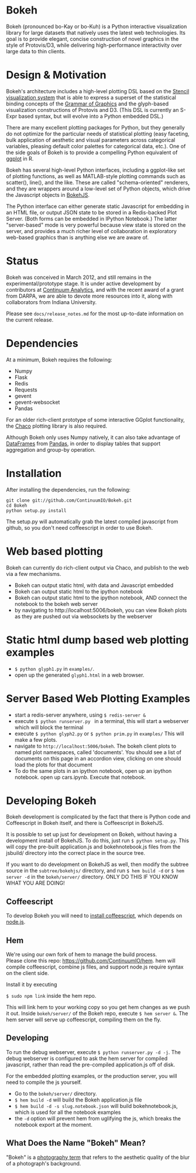 Bokeh 
=====

Bokeh (pronounced bo-Kay or bo-Kuh) is a Python interactive visualization
library for large datasets that natively uses the latest web technologies.  Its
goal is to provide elegant, concise construction of novel graphics in the
style of Protovis/D3, while delivering high-performance interactivity over 
large data to thin clients.

Design & Motivation
===================

Bokeh's architecture includes a high-level plotting DSL based on the [Stencil visualization system](https://github.com/JosephCottam/Stencil) that is able
to express a superset of the statistical binding concepts of the [Grammar of
Graphics](http://www.cs.uic.edu/~wilkinson/TheGrammarOfGraphics/GOG.html) and
the glyph-based visualization constructions of Protovis and D3.  (This DSL is
currently an S-Expr based syntax, but will evolve into a Python embedded DSL.)

There are many excellent plotting packages for Python, but they generally 
do not optimize for the particular needs of statistical plotting (easy faceting,
bulk application of aesthetic and visual parameters across categorical variables,
pleasing default color palettes for categorical data, etc.).  One of the 
side goals of Bokeh is to provide a compelling Python equivalent of
[ggplot](http://had.co.nz/ggplot/) in R.

Bokeh has several high-level Python interfaces, including a ggplot-like set of
plotting functions, as well as MATLAB-style plotting commands such as
scatter(), line(), and the like.  These are called "schema-oriented" renderers,
and they are wrappers around a low-level set of Python objects, which drive the
Javascript objects in [BokehJS](http://continuumio.github.com/bokehjs/).

The Python interface can either generate static Javascript for embedding in an
HTML file, or output JSON state to be stored in a Redis-backed Plot Server.
(Both forms can be embedded in IPython Notebook.) The latter "server-based"
mode is very powerful because view state is stored on the server, and provides
a much richer level of collaboration in exploratory web-based graphics than is
anything else we are aware of.


Status
======

Bokeh was conceived in March 2012, and still remains in the
experimental/prototype stage.  It is under active development by contributors
at [Continuum Analytics](http://continuum.io), and with the recent award of a
grant from DARPA, we are able to devote more resources into it, along with
collaborators from Indiana University.  

Please see `docs/release_notes.md` for the most up-to-date information on the
current release.


Dependencies
============

At a minimum, Bokeh requires the following:

 * Numpy
 * Flask
 * Redis
 * Requests
 * gevent
 * gevent-websocket
 * Pandas

For an older rich-client prototype of some interactive GGplot functionality, the
[Chaco](https://github.com/enthought/chaco) plotting library is also required.

Although Bokeh only uses Numpy natively, it can also take advantage of
[DataFrames](http://pandas.pydata.org/pandas-docs/stable/dsintro.html#dataframe)
from [Pandas](http://pandas.pydata.org), in order to display tables that support
aggregation and group-by operation.


Installation
============

After installing the dependencies, run the following:

```
git clone git://github.com/ContinuumIO/Bokeh.git
cd Bokeh
python setup.py install
```
The setup.py will automatically grab the latest compiled javascript from github, so you don't need coffeescript in order to use Bokeh.


Web based plotting
==================
Bokeh can currently do rich-client output via Chaco, and publish to the web via
a few mechanisms.

 * Bokeh can output static html, with data and Javascript embedded
 * Bokeh can output static html to the ipython notebook
 * Bokeh can output static html to the ipython notebook, AND connect the notebook to the bokeh web server
 * by navigating to http://localhost:5006/bokeh, you can view Bokeh plots as they are pushed out via websockets
   by the webserver

Static html dump based web plotting examples
============================================
 * `$ python glyph1.py` in `examples/`.
 * open up the generated `glyph1.html` in a web browser.
 
Server Based Web Plotting Examples
==================================
 * start a redis-server anywhere, using `$ redis-server &`
 * execute `$ python runserver.py ` in a terminal, this will start a webserver which will block the terminal
 * execute `$ python glyph2.py` or `$ python prim.py` in `examples/` This will make a few plots.
 * navigate to `http://localhost:5006/bokeh`.  The bokeh client plots to named plot namespaces, called 'documents'.  You should see a list of documents on this page in an accordion view, clicking on one should load the plots for that document
 * To do the same plots in an ipython notebook, open up an ipython notebook.  open up cars.ipynb.  Execute that notebook.

Developing Bokeh
================

Bokeh development is complicated by the fact that there is Python code and Coffeescript in Bokeh itself, and there is Coffeescript in BokehJS.

It is possible to set up just for development on Bokeh, without having a
development install of BokehJS.  To do this, just run `$ python setup.py`.  This
will copy the pre-built application.js and bokehnotebook.js files from the jsbuild/
directory into the correct place in the source tree.

If you want to do development on BokehJS as well, then modify the subtree source
in the `subtree/bokehjs/` directory, and run `$ hem build -d` or `$ hem server -d` in the `bokeh/server/` directory.  ONLY DO THIS IF YOU KNOW WHAT YOU ARE DOING!

Coffeescript
------------

To develop Bokeh you will need to [install
coffeescript](http://coffeescript.org/#installation), which depends on
[node.js](http://nodejs.org/).

Hem
---

We're using our own fork of hem to manage the build process.  
Please clone this repo: https://github.com/ContinuumIO/hem. 
hem will compile coffeescript, combine js files, and support node.js require
syntax on the client side.

Install it by executing

`$ sudo npm link` inside the hem repo.  

This will link hem to your working copy so you get hem changes as we push it
out.  Inside `bokeh/server/` of the Bokeh repo, execute `$ hem server &`.  The
hem server will serve up coffeescript, compiling them on the fly.

Developing
----------

To run the debug webserver, execute `$ python runserver.py -d -j`.  The debug
webserver is configured to ask the hem server for compiled javascript, rather
than read the pre-compiled application.js off of disk.

For the embedded plotting examples, or the production server, you will need to
compile the js yourself.

   * Go to the `bokeh/server/` directory.
   * `$ hem build -d` will build the Bokeh application.js file
   * `$ hem build -d -s slug.notebook.json` will build bokehnotebook.js, which is used for all the notebook examples
   * the `-d` option will prevent hem from uglifying the js, which breaks the notebook
   export at the moment.

What Does the Name "Bokeh" Mean?
--------------------------------

"Bokeh" is a [photography term](http://en.wikipedia.org/wiki/Bokeh) that refers
to the aesthetic quality of the blur of a photograph's background.
